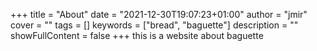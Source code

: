+++
title = "About"
date = "2021-12-30T19:07:23+01:00"
author = "jmir"
cover = ""
tags = []
keywords = ["bread", "baguette"]
description = ""
showFullContent = false
+++
this is a website about baguette
